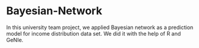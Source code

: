 # Bayesian-Network
In this university team project, we applied Bayesian network as a prediction model for income distribution data set. We did it with the help of R and GeNIe.
